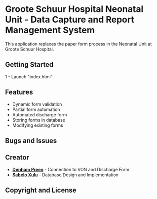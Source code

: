 # Groote Schuur Hospital Neonatal Unit - Data Capture and Report Management System

This application replaces the paper form process in the Neonatal Unit at Groote Schuur Hospital. 

## Getting Started
1 - Launch "index.html"

## Features
* Dynamic form validation
* Partial form automation
* Automated discharge form
* Storing forms in database
* Modifying existing forms


## Bugs and Issues


## Creator
* **[Denham Preen](https://github.com/DenhamPreen)** - Connection to VON and Discharge Form
* **[Sabelo Xulu](https://github.com/DenhamPreen)** - Database Design and Implementation

## Copyright and License
